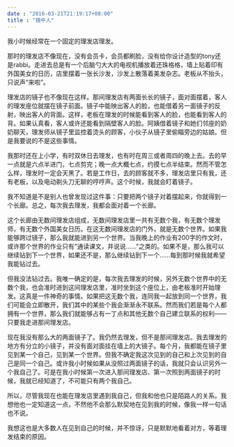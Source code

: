 ```yaml
---
date : "2016-03-21T21:19:17+08:00"
title : "镜中人"
---
```


我小时候经常在一个固定的理发店理发。

那时的理发店不像现在，没有会员卡，会员都刷脸，没有给你设计造型的tony还是rabbi。走进去总是有一个后脑勺大大的电视机播放着还珠格格，墙上贴着印有外国美女的日历，店里摆着一张长沙发，沙发上散落着美发杂志。老板从不抬头，只说声“来啦”。

理发店的镜子也不像现在这样。那间理发店有两面长长的镜子，面对面摆着，客人的理发座位就摆在镜子前面。镜子中能映出客人的脸，也能借着另一面镜子的反射，映出客人的背面。这样，老板在理发的时候能看到客人的脸，也能看到客人的背。如果认真看，客人或许还能看到隔壁客人的脸。阿姨借着镜子和她们邻座的奶奶聊天，理发师从镜子里监控着烫头的顾客，小伙子从镜子里偷瞄旁边的姑娘。但是我要说的不是这些事情。

我那时还在上小学，有时双休日去理发，也有时在周三或者周四的晚上去。去的早一点就是六点半进门，七点剪完；晚一点大概七点，约摸七点半结束。然而不管怎么样，理发时一定会天黑了。若是工作日，去的顾客就不多，理发店里只有我，还有老板，以及电动剃头刀无聊的哼哼声。这个时候，我就会盯着镜子。

我不知道是不是别人也曾发现过这件事：只要把两个镜子对着摆起来，你就得到一个长廊。总之，每次我去理发，我都会面对着一个长廊。

这个长廊由无数间理发店组成，无数间理发店里一共有无数个我，有无数个理发师，有无数个外国美女日历。在这无数间理发店的门外，就是无数个世界。如果我能够跨过镜子，那么我就能进到另一个世界。当我晚上的作业有200字的作文时，或许那个世界的作业只有“通读课文，并说说……”之类的。如果不是，那么我可以继续钻到下一个世界，如果还不是，那么继续钻到下一个……每到那时候我就希望我能钻过去。

但我没法钻过去。我唯一确定的是，每次我去理发的时候，另外无数个世界中的无数个我，也会准时进到这间理发店里，准时坐到这个座位上，由老板准时开始理发。这真是一件神奇的事情。如果把这无数个我，连同我一起放到同一个世界，我们可能会立即散开，我们其中的某些个我会渐渐永不联系。然而我们若是每个人都拥有一个世界，那么我们就能够占有一丁点和其他无数个自己建立联系的权利——只要我走进那间理发店。

现在我没有那么大的两面镜子了。我仍然去理发，但不是那间理发店。我去理发的地方有分立的小镜子，并没有面对面挂在墙上的大镜子。每个月，我都能在镜子里见到某一个自己，见到某一个世界。但我不确定我这次见到的自己和上次见到的自己是同一个自己。或许我小时候如果从没照过两面镜子的话，我就只会认识另外一个我自己了。可是在我小时候第一次进入那间理发店、第一次照到两面镜子的时候，我就已经知道了，不可能只有两个我自己。

所以，尽管我现在也能在理发店里遇到我自己，但我和他也只是陌路人的关系。我想他也一定知道这一点，不然他不会那么默契地在见到我的时候，像我一样一句话也不说。

我想这也是大多数人在见到自己的时候，并不惊讶，只是默默地看着对方，等着理发结束的原因。